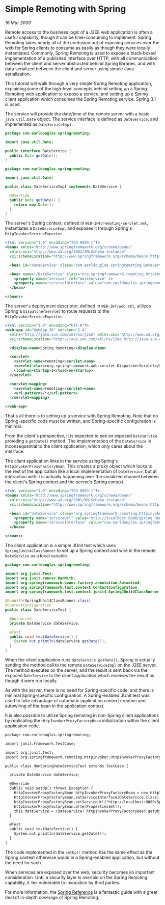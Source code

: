 # Simple Remoting with Spring

_16 Mar 2009_

Remote access to the business logic of a J2EE web application is often a useful capability, though it can be time-consuming to implement. Spring Remoting takes nearly all of the confusion out of exposing services over the web for Spring clients to consume as easily as though they were locally instantiated. Commonly, Spring Remoting is used to expose a black-boxed implementation of a published interface over HTTP, with all communication between the client and server abstracted behind Spring libraries, and with data serialized between the client and server using simple Java serialization.

This tutorial will walk through a very simple Spring Remoting application, explaining some of the high-level concepts behind setting up a Spring Remoting web application to expose a service, and setting up a Spring client application which consumes the Spring Remoting service. Spring 3.1 is used.

The service will provide the date/time of the remote server with a basic `java.util.Date` object. The service interface is defined as `DateService`, and implemented as `DateServiceImpl`.

```java
package com.earldouglas.springremoting;

import java.util.Date;

public interface DateService {
  public Date getDate();
}

package com.earldouglas.springremoting;

import java.util.Date;

public class DateServiceImpl implements DateService {

  @Override
  public Date getDate() {
    return new Date();
  }
}
```

The server's Spring context, defined in `WEB-INF/remoting-servlet.xml`, instantiates a `DateServiceImpl` and exposes it through Spring's `HttpInvokerServiceExporter`.

```xml
<?xml version="1.0" encoding="ISO-8859-1"?>
<beans xmlns="http://www.springframework.org/schema/beans"
  xmlns:xsi="http://www.w3.org/2001/XMLSchema-instance"
  xsi:schemaLocation="http://www.springframework.org/schema/beans http://www.springframework.org/schema/beans/spring-beans-3.1.xsd">

  <bean id="dateService" class="com.earldouglas.springremoting.DateServiceImpl" />

  <bean name="/DateService" class="org.springframework.remoting.httpinvoker.HttpInvokerServiceExporter">
    <property name="service" ref="dateService" />
    <property name="serviceInterface" value="com.earldouglas.springremoting.DateService" />
  </bean>

</beans>
```

The server's deployment descriptor, defined in `WEB-INF/web.xml`, utilizes Spring's `DispatcherServlet` to route requests to the `HttpInvokerServiceExporter`.

```xml
<?xml version="1.0" encoding="UTF-8"?>
<web-app id="WebApp_ID" version="2.4"
  xmlns="http://java.sun.com/xml/ns/j2ee" xmlns:xsi="http://www.w3.org/2001/XMLSchema-instance"
  xsi:schemaLocation="http://java.sun.com/xml/ns/j2ee http://java.sun.com/xml/ns/j2ee/web-app_2_4.xsd">

  <display-name>Spring Remoting</display-name>

  <servlet>
    <servlet-name>remoting</servlet-name>
    <servlet-class>org.springframework.web.servlet.DispatcherServlet</servlet-class>
    <load-on-startup>1</load-on-startup>
  </servlet>

  <servlet-mapping>
    <servlet-name>remoting</servlet-name>
    <url-pattern>/*</url-pattern>
  </servlet-mapping>

</web-app>
```

That's all there is to setting up a service with Spring Remoting. Note that no Spring-specific code must be written, and Spring-specific configuration is minimal.

From the client's perspective, it is expected to see an exposed `DateService` providing a `getDate()` method. The implementation of the `DateService` is inconsequential to the client application, which only cares about the interface.

The client application links in the service using Spring's `HttpInvokerProxyFactoryBean`. This creates a proxy object which looks to the rest of the application like a local implementation of `DateService`, but all interaction with it is actually happening over the serialized channel between the client's Spring context and the server's Spring context.

```xml
<?xml version="1.0" encoding="ISO-8859-1"?>
<beans xmlns="http://www.springframework.org/schema/beans"
  xmlns:xsi="http://www.w3.org/2001/XMLSchema-instance"
  xsi:schemaLocation="http://www.springframework.org/schema/beans http://www.springframework.org/schema/beans/spring-beans-3.1.xsd">

  <bean id="dateService" class="org.springframework.remoting.httpinvoker.HttpInvokerProxyFactoryBean">
    <property name="serviceUrl" value="http://localhost:8080/Spring_Remoting/DateService" />
    <property name="serviceInterface" value="com.earldouglas.springremoting.DateService" />
  </bean>

</beans>
```

The client application is a simple JUnit test which uses `SpringJUnit4ClassRunner` to set up a Spring context and wire in the remote `DateService` as a local variable.

```java
package com.earldouglas.springremoting;

import org.junit.Test;
import org.junit.runner.RunWith;
import org.springframework.beans.factory.annotation.Autowired;
import org.springframework.test.context.ContextConfiguration;
import org.springframework.test.context.junit4.SpringJUnit4ClassRunner;

@RunWith(SpringJUnit4ClassRunner.class)
@ContextConfiguration
public class DateServiceTest {

  @Autowired
  private DateService dateService;

  @Test
  public void testDateService() {
    System.out.println(dateService.getDate());
  }
}
```

When the client application runs `dateService.getDate()`, Spring is actually sending the method call to the remote `DateServiceImpl` on the J2EE server. The method executes on the server, and the result is sent back via the exposed `DateService` to the client application which receives the result as though it were run locally.

As with the server, there is no need for Spring-specific code, and there is minimal Spring-specific configuration. A Spring-enabled JUnit test was used to take advantage of automatic application context creation and autowiring of the bean in the application context.

It is also possible to utilize Spring remoting in non-Spring client applications by replicating the `HttpInvokerProxyFactoryBean` initialization within the client application code.

```xml
package com.earldouglas.springremoting;

import junit.framework.TestCase;

import org.junit.Test;
import org.springframework.remoting.httpinvoker.HttpInvokerProxyFactoryBean;

public class NonSpringDateServiceTest extends TestCase {

  private DateService dateService;

  @Override
  public void setUp() throws Exception {
    HttpInvokerProxyFactoryBean httpInvokerProxyFactoryBean = new HttpInvokerProxyFactoryBean();
    httpInvokerProxyFactoryBean.setServiceInterface(DateService.class);
    httpInvokerProxyFactoryBean.setServiceUrl("http://localhost:8080/Spring_Remoting/DateService");
    httpInvokerProxyFactoryBean.afterPropertiesSet();
    this.dateService = (DateService) httpInvokerProxyFactoryBean.getObject();
  }

  @Test
  public void testDateService() {
    System.out.println(dateService.getDate());
  }
}
```

The code implemented in the `setUp()` method has the same effect as the Spring context otherwise would in a Spring-enabled application, but without the need for such.

When services are exposed over the web, security becomes an important consideration. Until a security layer is overlaid on the Spring Remoting capability, it lies vulnerable to invocation by third parties.

For more information, the [Spring Reference](http://static.springsource.org/spring/docs/3.1.x/spring-framework-reference/html/remoting.html) is a fantastic guide with a great deal of in-depth coverage of Spring Remoting. 
